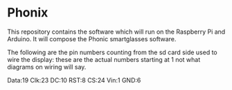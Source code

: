 # Phonix

This repository contains the software which will run on the Raspberry Pi and Arduino. It will compose the Phonic smartglasses software.


The following are the pin numbers counting from the sd card side used to wire the display: these are the actual numbers starting at 1 not what diagrams on wiring will say. 

Data:19
Clk:23
DC:10
RST:8
CS:24
Vin:1
GND:6
